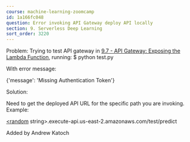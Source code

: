 ```yaml
---
course: machine-learning-zoomcamp
id: 1a166fc048
question: Error invoking API Gateway deploy API locally
section: 9. Serverless Deep Learning
sort_order: 3220
---
```


Problem: Trying to test API gateway in [9.7 - API Gateway: Exposing the Lambda Function](https://www.youtube.com/watch?v=wyZ9aqQOXvs&list=PL3MmuxUbc_hIhxl5Ji8t4O6lPAOpHaCLR), running: $ python test.py

With error message:

{'message': 'Missing Authentication Token'}

Solution:

Need to get the deployed API URL for the specific path you are invoking. Example:

[<random](https://<random) string>.execute-api.us-east-2.amazonaws.com/test/predict

Added by Andrew Katoch

